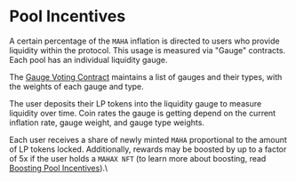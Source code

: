 # Pool Incentives

A certain percentage of the `MAHA` inflation is directed to users who provide liquidity within the protocol. This usage is measured via "Gauge" contracts. Each pool has an individual liquidity gauge.&#x20;

The [Gauge Voting Contract](https://github.com/MahaDAO/governance-contracts/blob/master/contracts/voter/BaseV2Voter.sol) maintains a list of gauges and their types, with the weights of each gauge and type.

The user deposits their LP tokens into the liquidity gauge to measure liquidity over time. Coin rates the gauge is getting depend on the current inflation rate, gauge weight, and gauge type weights.&#x20;

Each user receives a share of newly minted `MAHA` proportional to the amount of LP tokens locked. Additionally, rewards may be boosted by up to a factor of 5x if the user holds a `MAHAX NFT` (to learn more about boosting, read [Boosting Pool Incentives](../boosting-staking-rewards.md)).\
